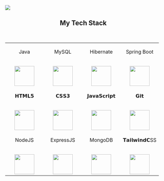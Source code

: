 <img src="https://user-images.githubusercontent.com/73097560/115834477-dbab4500-a447-11eb-908a-139a6edaec5c.gif">


<h2 align="center" border="0">My Tech Stack</h2>

<br>

<table align="center">

<tbody>

 <tr valign="top">

<td width="25%" align="center">

<span>Java</span><br><br>

<img height="64px" src="https://cdn.svgporn.com/logos/java.svg">

</td>

<td width="25%" align="center">

<span>MySQL</span><br><br>

<img height="64px" src="https://cdn.svgporn.com/logos/mysql.svg">

</td>

<td width="25%" align="center">

<span>Hibernate</span><br><br>

<img height="64px" src="https://cdn.svgporn.com/logos/hibernate.svg">

</td>

<td width="25%" align="center">

<span>Spring Boot</span><br><br>

<img height="64px" src="https://cdn.svgporn.com/logos/spring.svg">

</td>

</tr>
 
<tr valign="top">

<td width="25%" align="center">

<span>𝗛𝗧𝗠𝗟𝟱</span><br><br>

<img height="64px" src="https://cdn.svgporn.com/logos/html-5.svg">

</td>

<td width="25%" align="center">

<span>𝗖𝗦𝗦𝟯</span><br><br>

<img height="64px" src="https://cdn.svgporn.com/logos/css-3.svg">

</td>

<td width="25%" align="center">

<span>𝗝𝗮𝘃𝗮𝗦𝗰𝗿𝗶𝗽𝘁</span><br><br>

<img height="64px" src="https://cdn.svgporn.com/logos/javascript.svg">

</td>


<td width="25%" align="center">

<span>𝗚𝗶𝘁</span><br><br>

<img height="64px" src="https://cdn.svgporn.com/logos/git-icon.svg">

</td>

</tr>

<tr valign="top">

<td width="25%" align="center">

<span>NodeJS</span><br><br>

<img height="64px" src="https://cdn.svgporn.com/logos/nodejs.svg">

</td>

<td width="25%" align="center">

<span>ExpressJS</span><br><br>

<img height="64px" src="https://cdn.svgporn.com/logos/express.svg">

</td>

<td width="25%" align="center">

<span>MongoDB</span><br><br>

<img height="64px" src="https://cdn.svgporn.com/logos/mongodb.svg">

</td>

<td width="25%" align="center">

<span>𝗧𝗮𝗶𝗹𝘄𝗶𝗻𝗱𝗖SS</span><br><br>

<img height="64px" src="https://cdn.svgporn.com/logos/tailwindcss-icon.svg">

</td>

</tr>

</tbody <img src="https://user-images.githubusercontent.com/73097560/115834477-dbab4500-a447-11eb-908a-139a6edaec5c.gif">
